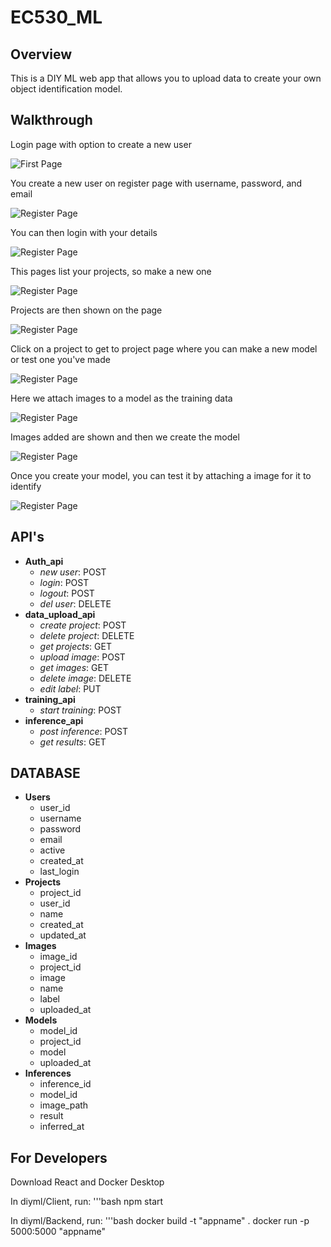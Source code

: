 # EC530_ML

## Overview
This is a DIY ML web app that allows you to upload data to create your own object identification model.

## Walkthrough
Login page with option to create a new user

![First Page](readimages/first.png)

You create a new user on register page with username, password, and email

![Register Page](readimages/second.png)

You can then login with your details

![Register Page](readimages/third.png)

This pages list your projects, so make a new one

![Register Page](readimages/fourth.png)

Projects are then shown on the page

![Register Page](readimages/fifth.png)

Click on a project to get to project page where you can make a new model or test one you've made

![Register Page](readimages/sixth.png)

Here we attach images to a model as the training data

![Register Page](readimages/seventh.png)

Images added are shown and then we create the model

![Register Page](readimages/eighth.png)

Once you create your model, you can test it by attaching a image for it to identify

![Register Page](readimages/ninth.png)

## API's
- **Auth_api**
    - *new user*: POST
    - *login*: POST
    - *logout*: POST
    - *del user*: DELETE
- **data_upload_api**
    - *create project*: POST
    - *delete project*: DELETE
    - *get projects*: GET
    - *upload image*: POST
    - *get images*: GET
    - *delete image*: DELETE
    - *edit label*: PUT
- **training_api**
    - *start training*: POST
- **inference_api**
    - *post inference*: POST
    - *get results*: GET

## DATABASE
- **Users**
    - user_id
    - username
    - password
    - email
    - active
    - created_at
    - last_login
- **Projects**
    - project_id
    - user_id
    - name
    - created_at
    - updated_at
- **Images**
    - image_id
    - project_id
    - image
    - name
    - label
    - uploaded_at
- **Models**
    - model_id
    - project_id
    - model
    - uploaded_at
- **Inferences**
    - inference_id
    - model_id
    - image_path
    - result
    - inferred_at

## For Developers
Download React and Docker Desktop

In diyml/Client, run:
'''bash
npm start

In diyml/Backend, run:
'''bash
docker build -t "appname" .
docker run -p 5000:5000 "appname"
